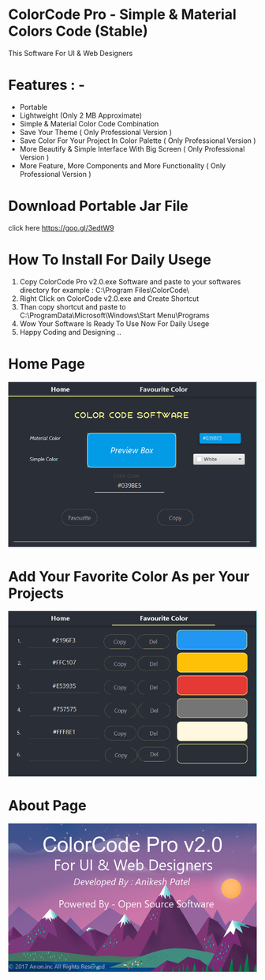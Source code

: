 # ColorCode Pro - Simple & Material Colors Code (Stable)
This Software For UI &amp; Web Designers

# Features : - 
- Portable 
- Lightweight (Only 2 MB Approximate)
- Simple & Material Color Code Combination 
- Save Your Theme                                       ( Only Professional Version )
- Save Color For Your Project In Color Palette          ( Only Professional Version )
- More Beautify & Simple Interface With Big Screen      ( Only Professional Version )
- More Feature, More Components and More Functionality  ( Only Professional Version )

# Download Portable Jar File 
 click here https://goo.gl/3edtW9

# How To Install For Daily Usege
1. Copy ColorCode Pro v2.0.exe Software and paste to your softwares directory for example : C:\Program Files\ColorCode\
2. Right Click on ColorCode v2.0.exe and Create Shortcut 
3. Than copy shortcut and paste to C:\ProgramData\Microsoft\Windows\Start Menu\Programs
3. Wow Your Software Is Ready To Use Now For Daily Usege
4. Happy Coding and Designing .. 


# Home Page 

![ScreenShot](https://raw.githubusercontent.com/Anikesh1999/ColorCode-Pro/master/Screenshot/Home1.png) 

# Add Your Favorite Color As per Your Projects

![ScreenShot](https://raw.githubusercontent.com/Anikesh1999/ColorCode-Pro/master/Screenshot/FavTab.png)

# About Page

![ScreenShot](https://raw.githubusercontent.com/Anikesh1999/ColorCode-Pro/Main/Screenshot/about.png)


